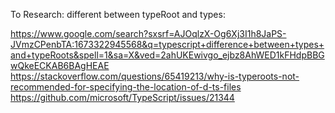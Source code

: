 

To Research: different between typeRoot and types:

https://www.google.com/search?sxsrf=AJOqlzX-Og6Xj3I1h8JaPS-JVmzCPenbTA:1673322945568&q=typescript+difference+between+types+and+typeRoots&spell=1&sa=X&ved=2ahUKEwivgo_ejbz8AhWED1kFHdpBBGwQkeECKAB6BAgHEAE
https://stackoverflow.com/questions/65419213/why-is-typeroots-not-recommended-for-specifying-the-location-of-d-ts-files
https://github.com/microsoft/TypeScript/issues/21344

